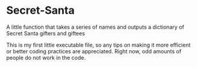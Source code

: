 # Secret-Santa
A little function that takes a series of names and outputs a dictionary of Secret Santa gifters and giftees

This is my first little executable file, so any tips on making it more efficient or better coding practices are appreciated.
Right now, odd amounts of people do not work in the code.

